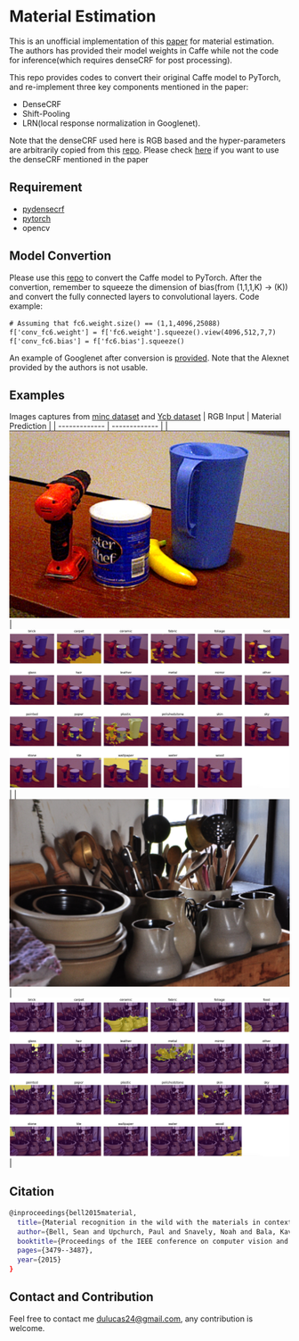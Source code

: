 # Material Estimation
This is an unofficial implementation of this [paper](http://labelmaterial.s3.amazonaws.com/release/cvpr2015-minc.pdf) for material estimation. The authors has provided their model weights in Caffe while not the code for inference(which requires denseCRF for post processing). 

This repo provides codes to convert their original Caffe model to PyTorch, and re-implement three key components mentioned in the paper:
  - DenseCRF
  - Shift-Pooling
  - LRN(local response normalization in Googlenet). 
  
Note that the denseCRF used here is RGB based and the hyper-parameters are arbitrarily copied from this [repo](https://github.com/kazuto1011/deeplab-pytorch). Please check [here](https://www.philkr.net/code/) if you want to use the denseCRF mentioned in the paper

## Requirement
- [pydensecrf](https://github.com/lucasb-eyer/pydensecrf)
- [pytorch](https://pytorch.org/)
- opencv

## Model Convertion
Please use this [repo](https://github.com/vadimkantorov/caffemodel2pytorch) to convert the Caffe model to PyTorch. After the convertion, remember to squeeze the dimension of bias(from (1,1,1,K) -> (K)) and convert the fully connected layers to convolutional layers. Code example:

```
# Assuming that fc6.weight.size() == (1,1,4096,25088)
f['conv_fc6.weight'] = f['fc6.weight'].squeeze().view(4096,512,7,7)
f['conv_fc6.bias'] = f['fc6.bias'].squeeze()
```

An example of Googlenet after conversion is [provided](https://github.com/dulucas/material_prediction_pytorch/tree/main/weights). Note that the Alexnet provided by the authors is not usable.

## Examples
Images captures from [minc dataset](http://opensurfaces.cs.cornell.edu/publications/minc/) and [Ycb dataset](https://www.ycbbenchmarks.com/)
| RGB Input | Material Prediction |
| ------------- | ------------- |
| ![Material Estimation](./examples/RGB_ycb.png)  | ![Material Estimation](./examples/Material_ycb.png)  |
| ![Material Estimation](./examples/RGB_minc.png)  | ![Material Estimation](./examples/Material_minc.png)  |

## Citation
```bash
@inproceedings{bell2015material,
  title={Material recognition in the wild with the materials in context database},
  author={Bell, Sean and Upchurch, Paul and Snavely, Noah and Bala, Kavita},
  booktitle={Proceedings of the IEEE conference on computer vision and pattern recognition},
  pages={3479--3487},
  year={2015}
}
```

## Contact and Contribution
Feel free to contact me dulucas24@gmail.com, any contribution is welcome.
